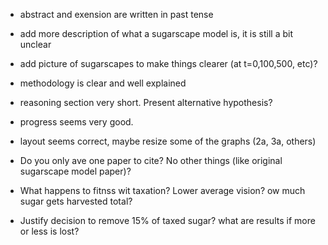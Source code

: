 - abstract and exension are written in past tense

- add more description of what a sugarscape model is, it is still a bit unclear

- add picture of sugarscapes to make things clearer (at t=0,100,500, etc)?

- methodology is clear and well explained

- reasoning section very short. Present alternative hypothesis?

- progress seems very good.

- layout seems correct, maybe resize some of the graphs (2a, 3a, others)

- Do you only ave one paper to cite? No other things (like original sugarscape model paper)?

- What happens to fitnss wit taxation? Lower average vision? ow much sugar gets harvested total?

- Justify decision to remove 15% of taxed sugar? what are results if more or less is lost?
